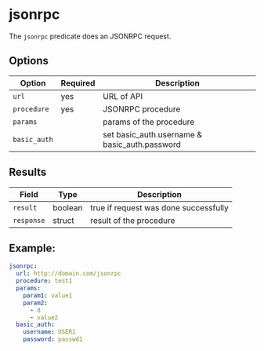 # jsonrpc

The `jsonrpc` predicate does an JSONRPC request.

## Options

| Option       | Required | Description                                   |
| ---          | ---      | ---                                           |
| `url`        | yes      | URL of API                                    |
| `procedure`  | yes      | JSONRPC procedure                             |
| `params`     |          | params of the procedure                       |
| `basic_auth` |          | set basic_auth.username & basic_auth.password |


## Results

| Field      | Type    | Description                           |
| ---        | ---     | ---                                   |
| `result`   | boolean | true if request was done successfully |
| `response` | struct  | result of the procedure               |

## Example:

``` yaml
jsonrpc:
  url: http://domain.com/jsonrpc
  procedure: test1
  params:
    param1: value1
    param2:
      - 8
      - value2
  basic_auth:
    username: USER1
    password: passwd1
```
